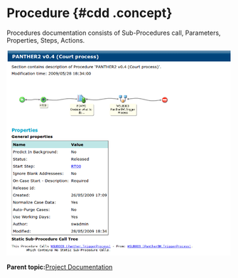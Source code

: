 # Procedure {#cdd .concept}

Procedures documentation consists of Sub-Procedures call, Parameters, Properties, Steps, Actions.

![Procedures](img/Procedure.png "Procedures")

**Parent topic:**[Project Documentation](../../../modules/nighthawk/output/ProjectDocumentation.md)

